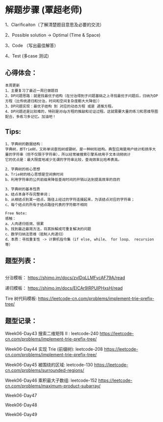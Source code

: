 # 解题步骤 (覃超老师)
1、Clarificaiton（了解清楚题目意思及必要的交流）

2、Possible solution -> Optimal (Time & Space)

3、Code （写出最佳解答）

4、Test (多case 测试)

## 心得体会：

```
本周更新
1、主要复习了最近一周已做题目
2、DP问题思路：就是找最优子结构（在分治得到子问题基础之上寻找最优子问题后，归纳为DP方程（比传统递归和分治，时间和空间复杂度都大大降低））
3、DP问题实现：最优子结构 到 对应的动态方程 或是 递推方程。
4、DP问题还是比较难的，特别是对dp方程的推敲和论证过程。这就需要大量的练习和思维导图配合，多练习多记忆。加油吧！

```

## Tips:

```
1、字典树的数据结构：
字典树，即Trie树，又称单词查找树或键树，是一种树形结构。典型应用是用户统计和排序大量的字符串（但不仅限于字符串），所以经常被搜索引擎系统用于文本词频统计
它的优点是：最大限度地减少无谓的字符串比较，查询效率比哈希表高。

2、字典树的核心思想
a、Trie树的核心思想是空间换时间
b、利用字符串的公共前缀来降低查询时间的开销以达到提高效率的目的

3、字典树的基本性质
a、结点本身不存完整单词；
b、从根结点到某一结点，路径上经过的字符连接起来，为该结点对应的字符串；
c、每个结点的所有子结点路径代表的字符都不相同

Free Note:
感触：
a、人肉递归低效、很累
b、找到最近最简方法，将其拆解成可重复解决的问题
c、数学归纳法思维（抵制人肉递归）
d、本质：寻找重复性 -> 计算机指令集（if else, while、 for loop、 recursion等）

```
## 题型列表：
```

```

分治模板：
https://shimo.im/docs/zvlDqLLMFvcAF79A/read

递归模板：
https://shimo.im/docs/EICAr9lRPUIPHxsH/read

Tire 树代码模板:
https://leetcode-cn.com/problems/implement-trie-prefix-tree/


## 题型记录：
Week06-Day43
搜索二维矩阵 II : leetcode-240
https://leetcode-cn.com/problems/implement-trie-prefix-tree/


Week06-Day44
实现 Trie (前缀树): leetcode-208
https://leetcode-cn.com/problems/implement-trie-prefix-tree/


Week06-Day45
被围绕的区域: leetcode-130
https://leetcode-cn.com/problems/surrounded-regions/


Week06-Day46
乘积最大子数组: leetcode-152
https://leetcode-cn.com/problems/maximum-product-subarray/


Week06-Day47


Week06-Day48


Week06-Day49







